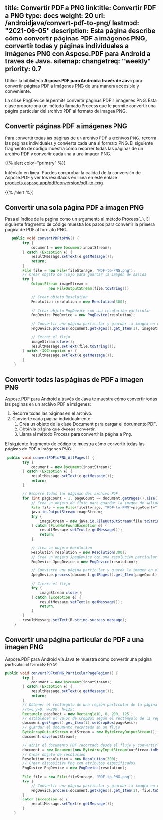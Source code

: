title: Convertir PDF a PNG
linktitle: Convertir PDF a PNG
type: docs
weight: 20
url: /androidjava/convert-pdf-to-png/
lastmod: "2021-06-05"
description: Esta página describe cómo convertir páginas PDF a imágenes PNG, convertir todas y páginas individuales a imágenes PNG con Aspose.PDF para Android a través de Java.
sitemap:
    changefreq: "weekly"
    priority: 0.7
---

Utilice la biblioteca **Aspose.PDF para Android a través de Java** para convertir páginas PDF a Imágenes <abbr title="Portable Network Graphics">PNG</abbr> de una manera accesible y conveniente.

La clase PngDevice le permite convertir páginas PDF a imágenes PNG. Esta clase proporciona un método llamado Process que le permite convertir una página particular del archivo PDF al formato de imagen PNG.

## Convertir páginas PDF a imágenes PNG 

Para convertir todas las páginas de un archivo PDF a archivos PNG, recorra las páginas individuales y convierta cada una al formato PNG. El siguiente fragmento de código muestra cómo recorrer todas las páginas de un archivo PDF y convertir cada una a una imagen PNG.

{{% alert color="primary" %}} 

Inténtalo en línea. Puedes comprobar la calidad de la conversión de Aspose.PDF y ver los resultados en línea en este enlace [products.aspose.app/pdf/conversion/pdf-to-png](https://products.aspose.app/pdf/conversion/pdf-to-png)

{{% /alert %}}

## Convertir una sola página PDF a imagen PNG

Pasa el índice de la página como un argumento al método Process(..). El siguiente fragmento de código muestra los pasos para convertir la primera página de PDF al formato PNG.

```java
   public void convertPDFtoPNG() {
        try {
            document = new Document(inputStream);
        } catch (Exception e) {
            resultMessage.setText(e.getMessage());
            return;
        }
        File file = new File(fileStorage, "PDF-to-PNG.png");
        // Crear objeto de flujo para guardar la imagen de salida
        try {
            OutputStream imageStream =
                    new FileOutputStream(file.toString());

            // Crear objeto Resolution
            Resolution resolution = new Resolution(300);

            // Crear objeto PngDevice con una resolución particular
            PngDevice PngDevice = new PngDevice(resolution);

            // Convertir una página particular y guardar la imagen en el flujo
            PngDevice.process(document.getPages().get_Item(1), imageStream);

            // Cerrar el flujo
            imageStream.close();
            resultMessage.setText(file.toString());
        } catch (IOException e) {
            resultMessage.setText(e.getMessage());
        }
    }

```


## Convertir todas las páginas de PDF a imagen PNG

Aspose.PDF para Android a través de Java te muestra cómo convertir todas las páginas en un archivo PDF a imágenes:

1. Recorre todas las páginas en el archivo.
1. Convierte cada página individualmente:
    1. Crea un objeto de la clase Document para cargar el documento PDF.
    1. Obtén la página que deseas convertir.
    1. Llama al método Process para convertir la página a Png.

El siguiente fragmento de código te muestra cómo convertir todas las páginas de PDF a imágenes PNG.

```java
 public void convertPDFtoPNG_AllPages() {
        try {
            document = new Document(inputStream);
        } catch (Exception e) {
            resultMessage.setText(e.getMessage());
            return;
        }

        // Recorre todas las páginas del archivo PDF
        for (int pageCount = 1; pageCount <= document.getPages().size(); pageCount++) {
            // Crea un objeto de flujo para guardar la imagen de salida
            File file = new File(fileStorage, "PDF-to-PNG"+pageCount+".png");
            java.io.OutputStream imageStream;
            try {
                imageStream = new java.io.FileOutputStream(file.toString());
            } catch (FileNotFoundException e) {
                resultMessage.setText(e.getMessage());
                return;
            }

            // Crea un objeto Resolution
            Resolution resolution = new Resolution(300);
            // Crea un objeto JpegDevice con una resolución particular
            PngDevice JpegDevice = new PngDevice(resolution);

            // Convierte una página particular y guarda la imagen en el flujo
            JpegDevice.process(document.getPages().get_Item(pageCount), imageStream);

            // Cierra el flujo
            try {
                imageStream.close();
            } catch (Exception e) {
                resultMessage.setText(e.getMessage());
                return;
            }
        }
        resultMessage.setText(R.string.success_message);
    }
```


## Convertir una página particular de PDF a una imagen PNG

Aspose.PDF para Android vía Java te muestra cómo convertir una página particular al formato PNG:

```java
public void convertPDFtoPNG_ParticularPageRegion() {
        try {
            document = new Document(inputStream);
        } catch (Exception e) {
            resultMessage.setText(e.getMessage());
            return;
        }
        // Obtener el rectángulo de una región particular de la página
        //x=0,y=0, w=200, h=125;
        Rectangle pageRect = new Rectangle(0, 0, 200, 125);
        // establecer el valor de CropBox según el rectángulo de la región deseada de la página
        document.getPages().get_Item(1).setCropBox(pageRect);
        // guardar el documento recortado en un flujo
        ByteArrayOutputStream outStream = new ByteArrayOutputStream();
        document.save(outStream);

        // abrir el documento PDF recortado desde el flujo y convertirlo en imagen
        document = new Document(new ByteArrayInputStream(outStream.toByteArray()));
        // Crear objeto de resolución
        Resolution resolution = new Resolution(300);
        // Crear dispositivo Png con atributos especificados
        PngDevice PngDevice = new PngDevice(resolution);

        File file = new File(fileStorage, "PDF-to-PNG.png");
        try {
            // Convertir una página particular y guardar la imagen en el flujo
            PngDevice.process(document.getPages().get_Item(1), file.toString());
        }
        catch (Exception e) {
            resultMessage.setText(e.getMessage());
        }
    }
```